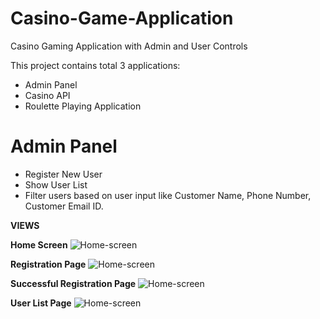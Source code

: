 # Casino-Game-Application
Casino Gaming Application with Admin and User Controls

This project contains total 3 applications:

*  Admin Panel
*  Casino API
*  Roulette Playing Application

# Admin Panel
- Register New User
- Show User List
- Filter users based on user input like Customer Name, Phone Number, Customer Email ID.

**VIEWS**

**Home Screen**
![Home-screen](https://raw.githubusercontent.com/piyushrulesyou/Casino-Game-Application/master/AdminPanel/adminPanel/Screenshots/casino_admin%20(2).png)

**Registration Page**
![Home-screen](https://raw.githubusercontent.com/piyushrulesyou/Casino-Game-Application/master/AdminPanel/adminPanel/Screenshots/casino_admin%20(3).png)

**Successful Registration Page**
![Home-screen](https://raw.githubusercontent.com/piyushrulesyou/Casino-Game-Application/master/AdminPanel/adminPanel/Screenshots/casino_admin%20(4).png)

**User List Page**
![Home-screen](https://raw.githubusercontent.com/piyushrulesyou/Casino-Game-Application/master/AdminPanel/adminPanel/Screenshots/casino_admin%20(1).png)

